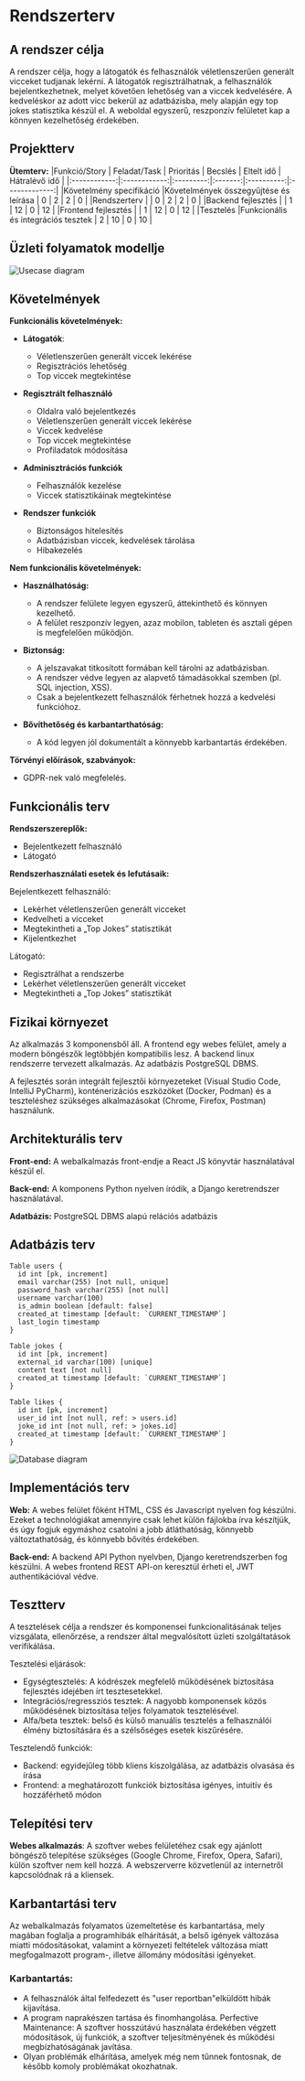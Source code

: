 # Rendszerterv

## A rendszer célja

A rendszer célja, hogy a látogatók és felhasználók véletlenszerűen generált vicceket tudjanak lekérni. A látogatók regisztrálhatnak, a felhasználók bejelentkezhetnek, melyet követően lehetőség van a viccek kedvelésére. A kedveléskor az adott vicc bekerül az adatbázisba, mely alapján egy top jokes statisztika készül el. A weboldal egyszerű, reszponzív felületet kap a könnyen kezelhetőség érdekében. 

## Projektterv

**Ütemterv:**
|Funkció/Story | Feladat/Task | Prioritás | Becslés | Eltelt idő | Hátralévő idő | 
|:------------:|:------------:|:---------:|:-------:|:----------:|:-------------:|
|Követelmény specifikáció |Követelmények összegyűjtése és leírása | 0 | 2 | 2 | 0 |
|Rendszerterv | | 0 | 2 | 2 | 0 |
|Backend fejlesztés | | 1 | 12 | 0 | 12 |
|Frontend fejlesztés | | 1 | 12 | 0 | 12 |
|Tesztelés |Funkcionális és integrációs tesztek | 2 | 10 | 0 | 10 |

## Üzleti folyamatok modellje

![Usecase diagram](usecasediagram.png)

## Követelmények

**Funkcionális követelmények:**
* **Látogatók**: 
  - Véletlenszerűen generált viccek lekérése
  - Regisztrációs lehetőség
  - Top viccek megtekintése

* **Regisztrált felhasználó**
  - Oldalra való bejelentkezés
  - Véletlenszerűen generált viccek lekérése
  - Viccek kedvelése
  - Top viccek megtekintése
  - Profiladatok módosítása
* **Adminisztrációs funkciók**
  - Felhasználók kezelése
  - Viccek statisztikáinak megtekintése
* **Rendszer funkciók**
  - Biztonságos hitelesítés
  - Adatbázisban viccek, kedvelések tárolása
  - Hibakezelés

**Nem funkcionális követelmények:**

* **Használhatóság:**

  - A rendszer felülete legyen egyszerű, áttekinthető és könnyen kezelhető.
  - A felület reszponzív legyen, azaz mobilon, tableten és asztali gépen is megfelelően működjön.

* **Biztonság:**

  - A jelszavakat titkosított formában kell tárolni az adatbázisban.
  - A rendszer védve legyen az alapvető támadásokkal szemben (pl. SQL injection, XSS).
  - Csak a bejelentkezett felhasználók férhetnek hozzá a kedvelési funkcióhoz.

* **Bővíthetőség és karbantarthatóság:**

  - A kód legyen jól dokumentált a könnyebb karbantartás érdekében.
  
**Törvényi előírások, szabványok:**
  - GDPR-nek való megfelelés.

## Funkcionális terv

**Rendszerszereplők:**
* Bejelentkezett felhasználó
* Látogató

**Rendszerhasználati esetek és lefutásaik:**

Bejelentkezett felhasználó:
* Lekérhet véletlenszerűen generált vicceket
* Kedvelheti a vicceket
* Megtekintheti a „Top Jokes” statisztikát
* Kijelentkezhet

Látogató:
* Regisztrálhat a rendszerbe
* Lekérhet véletlenszerűen generált vicceket
* Megtekintheti a „Top Jokes” statisztikát

## Fizikai környezet

Az alkalmazás 3 komponensből áll. A frontend egy webes felület, amely a modern böngészők legtöbbjén kompatibilis lesz. A backend linux rendszerre tervezett alkalmazás. Az adatbázis PostgreSQL DBMS.

A fejlesztés során integrált fejlesztői környezeteket (Visual Studio Code, IntelliJ PyCharm), konténerizációs eszközöket (Docker, Podman) és a teszteléshez szükséges alkalmazásokat (Chrome, Firefox, Postman) használunk.

## Architekturális terv

**Front-end:** A webalkalmazás front-endje a React JS könyvtár használatával készül el.

**Back-end:** A komponens Python nyelven íródik, a Django keretrendszer használatával.

**Adatbázis:** PostgreSQL DBMS alapú relációs adatbázis

## Adatbázis terv

```
Table users {
  id int [pk, increment]
  email varchar(255) [not null, unique]
  password_hash varchar(255) [not null]
  username varchar(100)
  is_admin boolean [default: false]
  created_at timestamp [default: `CURRENT_TIMESTAMP`]
  last_login timestamp
}

Table jokes {
  id int [pk, increment]
  external_id varchar(100) [unique]
  content text [not null]
  created_at timestamp [default: `CURRENT_TIMESTAMP`]
}

Table likes {
  id int [pk, increment]
  user_id int [not null, ref: > users.id]
  joke_id int [not null, ref: > jokes.id]
  created_at timestamp [default: `CURRENT_TIMESTAMP`]
}
```
![Database diagram](database_diagram.svg)

## Implementációs terv

**Web:** A webes felület főként HTML, CSS és Javascript nyelven fog készülni. Ezeket a technológiákat amennyire csak lehet külön fájlokba írva készítjük, és úgy fogjuk egymáshoz csatolni a jobb átláthatóság, könnyebb változtathatóság, és könnyebb bővítés érdekében.

**Back-end:** A backend API Python nyelvben, Django keretrendszerben fog készülni. A webes frontend REST API-on keresztül érheti el, JWT authentikációval védve.

## Tesztterv

A tesztelések célja a rendszer és komponensei funkcionalitásának teljes vizsgálata, ellenőrzése, a rendszer által megvalósított üzleti szolgáltatások verifikálása.

Tesztelési eljárások:
- Egységtesztelés: A kódrészek megfelelő működésének biztosítása fejlesztés idejében írt tesztesetekkel.
- Integrációs/regressziós tesztek: A nagyobb komponensek közös működésének biztosítása teljes folyamatok tesztelésével.
- Alfa/beta tesztek: belső és külső manuális tesztelés a felhasználói élmény biztosítására és a szélsőséges esetek kiszűrésére.

Tesztelendő funkciók:
- Backend: egyidejűleg több kliens kiszolgálása, az adatbázis olvasása és írása
- Frontend: a meghatározott funkciók biztosítása igényes, intuitív és hozzáférhető módon

## Telepítési terv

**Webes alkalmazás**: A szoftver webes felületéhez csak egy ajánlott böngésző telepítése szükséges (Google Chrome, Firefox, Opera, Safari), külön szoftver nem kell hozzá. A webszerverre közvetlenül az internetről kapcsolódnak rá a kliensek.

## Karbantartási terv

Az webalkalmazás folyamatos üzemeltetése és karbantartása, mely magában foglalja a programhibák elhárítását, a belső igények változása miatti módosításokat, valamint a környezeti feltételek változása miatt megfogalmazott program-, illetve állomány módosítási igényeket.

### Karbantartás:
- A felhasználók által felfedezett és "user reportban"elküldött hibák kijavítása.
- A program naprakészen tartása és finomhangolása. Perfective Maintenance: A szoftver hosszútávú használata érdekében végzett módosítások, új funkciók, a szoftver teljesítményének és működési megbízhatóságának javítása.
- Olyan problémák elhárítása, amelyek még nem tűnnek fontosnak, de később komoly problémákat okozhatnak.

